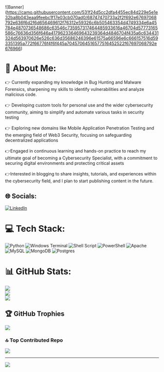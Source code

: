  ![Banner] (https://camo.githubusercontent.com/531f24d5cc2dfa4455ec84d229e5e1e32ba8b043eaa9feebc1f17e03cb070ad0/68747470733a2f2f692e67697068792e636f6d2f6d656469612f76312e59326c6b505463354d4749334e6a45784e4870736548686c63546c735957317464485933616a46704d57773165586c76636d356f646a417962336469643239364d4846704f435a6c634431324d563970626e526c636d35686246396e61575a66596e6c666157516d593351395a772f66776f4f6f445a70457064516577516452522f67697068792e676966)



# 💫 About Me:
👉 Currently expanding my knowledge in Bug Hunting and Malware Forensics, sharpening my skills to identify vulnerabilities and analyze malicious code.<br><br>👉 Developing custom tools for personal use and the wider cybersecurity community, aiming to simplify and automate various tasks in security testing<br><br>👉 Exploring new domains like Mobile Application Penetration Testing and the emerging field of Web3 Security, focusing on safeguarding decentralized applications<br><br>👉Engaged in continuous learning and hands-on practice to reach my ultimate goal of becoming a Cybersecurity Specialist, with a commitment to securing digital environments and protecting critical assets<br><br>👉Interested in blogging to share insights, tutorials, and experiences within the cybersecurity field, and I plan to start publishing content in the future.


## 🌐 Socials:
[![LinkedIn](https://img.shields.io/badge/LinkedIn-%230077B5.svg?logo=linkedin&logoColor=white)](https://linkedin.com/in/PrabinPradeep) 

# 💻 Tech Stack:
![Python](https://img.shields.io/badge/python-3670A0?style=for-the-badge&logo=python&logoColor=ffdd54) ![Windows Terminal](https://img.shields.io/badge/Windows%20Terminal-%234D4D4D.svg?style=for-the-badge&logo=windows-terminal&logoColor=white) ![Shell Script](https://img.shields.io/badge/shell_script-%23121011.svg?style=for-the-badge&logo=gnu-bash&logoColor=white) ![PowerShell](https://img.shields.io/badge/PowerShell-%235391FE.svg?style=for-the-badge&logo=powershell&logoColor=white) ![Apache](https://img.shields.io/badge/apache-%23D42029.svg?style=for-the-badge&logo=apache&logoColor=white) ![MySQL](https://img.shields.io/badge/mysql-4479A1.svg?style=for-the-badge&logo=mysql&logoColor=white) ![MongoDB](https://img.shields.io/badge/MongoDB-%234ea94b.svg?style=for-the-badge&logo=mongodb&logoColor=white) ![Postgres](https://img.shields.io/badge/postgres-%23316192.svg?style=for-the-badge&logo=postgresql&logoColor=white)
# 📊 GitHub Stats:
![](https://github-readme-stats.vercel.app/api?username=BeingPk&theme=dark&hide_border=true&include_all_commits=true&count_private=true)<br/>
![](https://github-readme-streak-stats.herokuapp.com/?user=BeingPk&theme=dark&hide_border=true)<br/>
![](https://github-readme-stats.vercel.app/api/top-langs/?username=BeingPk&theme=dark&hide_border=true&include_all_commits=true&count_private=true&layout=compact)

## 🏆 GitHub Trophies
![](https://github-profile-trophy.vercel.app/?username=BeingPk&theme=radical&no-frame=false&no-bg=true&margin-w=4)

### 🔝 Top Contributed Repo
![](https://github-contributor-stats.vercel.app/api?username=BeingPk&limit=5&theme=dark&combine_all_yearly_contributions=true)

---
[![](https://visitcount.itsvg.in/api?id=BeingPk&icon=0&color=0)](https://visitcount.itsvg.in)

<!-- Proudly created with GPRM ( https://gprm.itsvg.in ) -->
